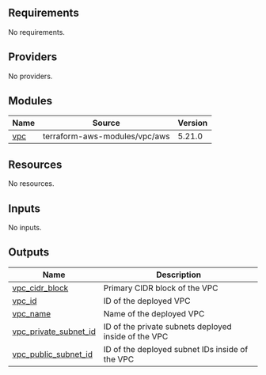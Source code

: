 ## Requirements

No requirements.

## Providers

No providers.

## Modules

| Name | Source | Version |
|------|--------|---------|
| <a name="module_vpc"></a> [vpc](#module\_vpc) | terraform-aws-modules/vpc/aws | 5.21.0 |

## Resources

No resources.

## Inputs

No inputs.

## Outputs

| Name | Description |
|------|-------------|
| <a name="output_vpc_cidr_block"></a> [vpc\_cidr\_block](#output\_vpc\_cidr\_block) | Primary CIDR block of the VPC |
| <a name="output_vpc_id"></a> [vpc\_id](#output\_vpc\_id) | ID of the deployed VPC |
| <a name="output_vpc_name"></a> [vpc\_name](#output\_vpc\_name) | Name of the deployed VPC |
| <a name="output_vpc_private_subnet_id"></a> [vpc\_private\_subnet\_id](#output\_vpc\_private\_subnet\_id) | ID of the private subnets deployed inside of the VPC |
| <a name="output_vpc_public_subnet_id"></a> [vpc\_public\_subnet\_id](#output\_vpc\_public\_subnet\_id) | ID of the deployed subnet IDs inside of the VPC |

